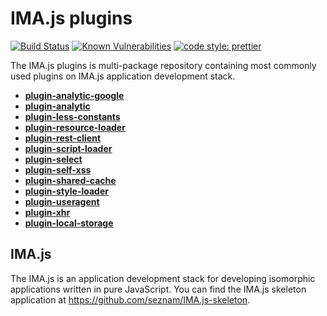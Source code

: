 # IMA.js plugins

[![Build Status](https://travis-ci.org/seznam/IMA.js-plugins.svg?branch=master)](https://travis-ci.org/seznam/IMA.js-plugins)
[![Known Vulnerabilities](https://snyk.io/test/github/seznam/IMA.js-plugins/badge.svg)](https://snyk.io/test/github/seznam/IMA.js-plugins)
[![code style: prettier](https://img.shields.io/badge/code_style-prettier-ff69b4.svg?style=flat-square)](https://github.com/prettier/prettier)

The IMA.js plugins is multi-package repository containing most commonly used plugins on IMA.js application development stack.

- [**plugin-analytic-google**](packages/plugin-analytic-google)
- [**plugin-analytic**](packages/plugin-analytic)
- [**plugin-less-constants**](packages/plugin-less-constants)
- [**plugin-resource-loader**](packages/plugin-resource-loader)
- [**plugin-rest-client**](packages/plugin-rest-client)
- [**plugin-script-loader**](packages/plugin-script-loader)
- [**plugin-select**](packages/plugin-select)
- [**plugin-self-xss**](packages/plugin-self-xss)
- [**plugin-shared-cache**](packages/plugin-shared-cache)
- [**plugin-style-loader**](packages/plugin-style-loader)
- [**plugin-useragent**](packages/plugin-useragent)
- [**plugin-xhr**](packages/plugin-xhr)
- [**plugin-local-storage**](packages/plugin-local-storage)

## IMA.js
The IMA.js is an application development stack for developing isomorphic applications written in pure JavaScript. You can find the IMA.js skeleton application at https://github.com/seznam/IMA.js-skeleton.
